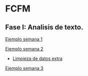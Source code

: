 # FCFM

## Fase I: Analisis de texto.

[Ejemplo semana 1](https://github.com/mayraberrones94/FCFM/blob/master/Semana_1_Pre_procesamiento_de_datos.ipynb)

[Ejemplo semana 2](https://github.com/mayraberrones94/FCFM/blob/master/Semana_2_Analisis_de_sentimiento.ipynb)

- [Limpieza de datos extra](https://github.com/mayraberrones94/FCFM/blob/master/P1_Limpieza_datos.ipynb)

[Ejemplo semana 3](https://github.com/mayraberrones94/FCFM/blob/master/Semana_3_Prediccion.ipynb)
